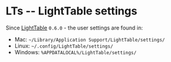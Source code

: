 LTs -- LightTable settings
==========================


Since [LightTable](https://github.com/LightTable/LightTable) `0.6.0` - the user settings are found in:

* Mac: `~/Library/Application Support/LightTable/settings/`
* Linux: `~/.config/LightTable/settings/`
* Windows: `%APPDATALOCAL%/LightTable/settings/`
